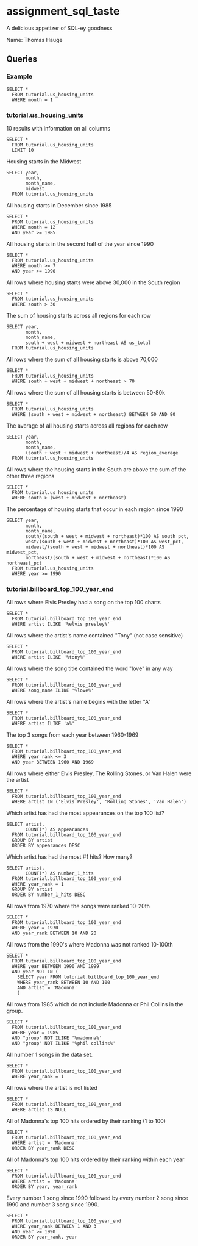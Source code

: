 # assignment_sql_taste
A delicious appetizer of SQL-ey goodness

Name: Thomas Hauge

## Queries

### Example

```
SELECT *
  FROM tutorial.us_housing_units
  WHERE month = 1
```

### tutorial.us_housing_units

10 results with information on all columns
```
SELECT *
  FROM tutorial.us_housing_units
  LIMIT 10
```

Housing starts in the Midwest
```
SELECT year,
       month,
       month_name,
       midwest
  FROM tutorial.us_housing_units
```

All housing starts in December since 1985
```
SELECT *
  FROM tutorial.us_housing_units
  WHERE month = 12
  AND year >= 1985
```

All housing starts in the second half of the year since 1990
```
SELECT *
  FROM tutorial.us_housing_units
  WHERE month >= 7
  AND year >= 1990
```

All rows where housing starts were above 30,000 in the South region
```
SELECT *
  FROM tutorial.us_housing_units
  WHERE south > 30
```

The sum of housing starts across all regions for each row
```
SELECT year,
       month,
       month_name,
       south + west + midwest + northeast AS us_total
  FROM tutorial.us_housing_units
```

All rows where the sum of all housing starts is above 70,000
```
SELECT *
  FROM tutorial.us_housing_units
  WHERE south + west + midwest + northeast > 70
```

All rows where the sum of all housing starts is between 50-80k
```
SELECT *
  FROM tutorial.us_housing_units
  WHERE (south + west + midwest + northeast) BETWEEN 50 AND 80
```

The average of all housing starts across all regions for each row
```
SELECT year,
       month,
       month_name,
       (south + west + midwest + northeast)/4 AS region_average
  FROM tutorial.us_housing_units
```

All rows where the housing starts in the South are above the sum of the other three regions
```
SELECT *
  FROM tutorial.us_housing_units
  WHERE south > (west + midwest + northeast)
```

The percentage of housing starts that occur in each region since 1990
```
SELECT year,
       month,
       month_name,
       south/(south + west + midwest + northeast)*100 AS south_pct,
       west/(south + west + midwest + northeast)*100 AS west_pct,
       midwest/(south + west + midwest + northeast)*100 AS midwest_pct,
       northeast/(south + west + midwest + northeast)*100 AS northeast_pct
  FROM tutorial.us_housing_units
  WHERE year >= 1990
```

### tutorial.billboard_top_100_year_end

All rows where Elvis Presley had a song on the top 100 charts
```
SELECT *
  FROM tutorial.billboard_top_100_year_end
  WHERE artist ILIKE '%elvis presley%'
```

All rows where the artist's name contained "Tony" (not case sensitive)
```
SELECT *
  FROM tutorial.billboard_top_100_year_end
  WHERE artist ILIKE '%tony%'
```

All rows where the song title contained the word "love" in any way
```
SELECT *
  FROM tutorial.billboard_top_100_year_end
  WHERE song_name ILIKE '%love%'
```

All rows where the artist's name begins with the letter "A"
```
SELECT *
  FROM tutorial.billboard_top_100_year_end
  WHERE artist ILIKE 'a%'
```

The top 3 songs from each year between 1960-1969
```
SELECT *
  FROM tutorial.billboard_top_100_year_end
  WHERE year_rank <= 3
  AND year BETWEEN 1960 AND 1969
```

All rows where either Elvis Presley, The Rolling Stones, or Van Halen were the artist
```
SELECT *
  FROM tutorial.billboard_top_100_year_end
  WHERE artist IN ('Elvis Presley', 'Rolling Stones', 'Van Halen')
```

Which artist has had the most appearances on the top 100 list?
```
SELECT artist,
       COUNT(*) AS appearances
  FROM tutorial.billboard_top_100_year_end
  GROUP BY artist
  ORDER BY appearances DESC
```

Which artist has had the most #1 hits? How many?
```
SELECT artist,
       COUNT(*) AS number_1_hits
  FROM tutorial.billboard_top_100_year_end
  WHERE year_rank = 1
  GROUP BY artist
  ORDER BY number_1_hits DESC
```

All rows from 1970 where the songs were ranked 10-20th
```
SELECT *
  FROM tutorial.billboard_top_100_year_end
  WHERE year = 1970
  AND year_rank BETWEEN 10 AND 20
```

All rows from the 1990's where Madonna was not ranked 10-100th
```
SELECT *
  FROM tutorial.billboard_top_100_year_end
  WHERE year BETWEEN 1990 AND 1999
  AND year NOT IN (
    SELECT year FROM tutorial.billboard_top_100_year_end
    WHERE year_rank BETWEEN 10 AND 100
    AND artist = 'Madonna'
    )
```

All rows from 1985 which do not include Madonna or Phil Collins in the group.
```
SELECT *
  FROM tutorial.billboard_top_100_year_end
  WHERE year = 1985
  AND "group" NOT ILIKE '%madonna%'
  AND "group" NOT ILIKE '%phil collins%'
```

All number 1 songs in the data set.
```
SELECT *
  FROM tutorial.billboard_top_100_year_end
  WHERE year_rank = 1
```

All rows where the artist is not listed
```
SELECT *
  FROM tutorial.billboard_top_100_year_end
  WHERE artist IS NULL
```

All of Madonna's top 100 hits ordered by their ranking (1 to 100)
```
SELECT *
  FROM tutorial.billboard_top_100_year_end
  WHERE artist = 'Madonna'
  ORDER BY year_rank DESC
```

All of Madonna's top 100 hits ordered by their ranking within each year
```
SELECT *
  FROM tutorial.billboard_top_100_year_end
  WHERE artist = 'Madonna'
  ORDER BY year, year_rank
```

Every number 1 song since 1990 followed by every number 2 song since 1990 and number 3 song since 1990.
```
SELECT *
  FROM tutorial.billboard_top_100_year_end
  WHERE year_rank BETWEEN 1 AND 3
  AND year >= 1990
  ORDER BY year_rank, year
```
